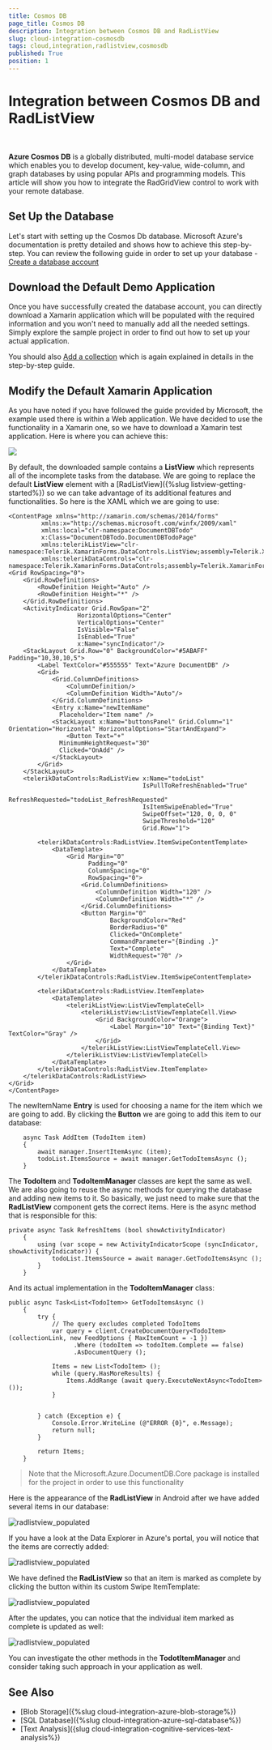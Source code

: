 ```yaml
---
title: Cosmos DB
page_title: Cosmos DB
description: Integration between Cosmos DB and RadListView
slug: cloud-integration-cosmosdb
tags: cloud,integration,radlistview,cosmosdb
published: True
position: 1
---
```


# Integration between Cosmos DB and RadListView

&nbsp;

**Azure Cosmos DB** is a globally distributed, multi-model database service which enables you to develop document, key-value, wide-column, and graph databases by using popular APIs and programming models. This article will show you how to integrate the RadGridView control to work with your remote database.

## Set Up the Database

Let's start with setting up the Cosmos Db database. Microsoft Azure's documentation is pretty detailed and shows how to achieve this step-by-step. You can review the following  guide in order to set up your database - [Create a database account](https://docs.microsoft.com/en-us/azure/cosmos-db/create-sql-api-dotnet#create-a-database-account)

## Download the Default Demo Application

Once you have successfully created the database account, you can directly download a Xamarin application which will be populated with the required information and you won't need to manually add all the needed settings. Simply explore the sample project in order to find out how to set up your actual application.

You should also [Add a collection](https://docs.microsoft.com/en-us/azure/cosmos-db/create-sql-api-dotnet#add-a-collection) which is again explained in details in the step-by-step guide. 

## Modify the Default Xamarin Application

As you have noted if you have followed the guide provided by Microsoft, the example used there is within a Web application. We have decided to use the functionality in a Xamarin one, so we have to download a Xamarin test application. Here is where you can achieve this:

![](images/xamarin_test_application.png)

By default, the downloaded sample contains a **ListView** which represents all of the incomplete tasks from the database. We are going to replace the default **ListView** element with a [RadListView]({%slug listview-getting-started%}) so we can take advantage of its additional features and functionalities. So here is the XAML which we are going to use:

	<ContentPage xmlns="http://xamarin.com/schemas/2014/forms" 
             xmlns:x="http://schemas.microsoft.com/winfx/2009/xaml" 
             xmlns:local="clr-namespace:DocumentDBTodo" 
             x:Class="DocumentDBTodo.DocumentDBTodoPage"
             xmlns:telerikListView="clr-namespace:Telerik.XamarinForms.DataControls.ListView;assembly=Telerik.XamarinForms.DataControls"
             xmlns:telerikDataControls="clr-namespace:Telerik.XamarinForms.DataControls;assembly=Telerik.XamarinForms.DataControls">
    <Grid RowSpacing="0">
        <Grid.RowDefinitions>
            <RowDefinition Height="Auto" />
            <RowDefinition Height="*" />
        </Grid.RowDefinitions>
        <ActivityIndicator Grid.RowSpan="2"
                       HorizontalOptions="Center"
                       VerticalOptions="Center"
                       IsVisible="False"
                       IsEnabled="True"
                       x:Name="syncIndicator"/>
        <StackLayout Grid.Row="0" BackgroundColor="#5ABAFF" Padding="10,30,10,5">
            <Label TextColor="#555555" Text="Azure DocumentDB" />
            <Grid>
                <Grid.ColumnDefinitions>
                    <ColumnDefinition/>
                    <ColumnDefinition Width="Auto"/>
                </Grid.ColumnDefinitions>
                <Entry x:Name="newItemName"
                  Placeholder="Item name" />
                <StackLayout x:Name="buttonsPanel" Grid.Column="1" Orientation="Horizontal" HorizontalOptions="StartAndExpand">
                    <Button Text="+"
                  MinimumHeightRequest="30"
                  Clicked="OnAdd" />
                </StackLayout>
            </Grid>
        </StackLayout>
        <telerikDataControls:RadListView x:Name="todoList"
                                         IsPullToRefreshEnabled="True"
                                         RefreshRequested="todoList_RefreshRequested"
                                         IsItemSwipeEnabled="True"
                                         SwipeOffset="120, 0, 0, 0"
                                         SwipeThreshold="120"
                                         Grid.Row="1">
            
            <telerikDataControls:RadListView.ItemSwipeContentTemplate>
                <DataTemplate>
                    <Grid Margin="0"
                          Padding="0"
                          ColumnSpacing="0"
                          RowSpacing="0">
                        <Grid.ColumnDefinitions>
                            <ColumnDefinition Width="120" />
                            <ColumnDefinition Width="*" />
                        </Grid.ColumnDefinitions>
                        <Button Margin="0"
                                BackgroundColor="Red"
                                BorderRadius="0"
                                Clicked="OnComplete"
                                CommandParameter="{Binding .}"
                                Text="Complete"
                                WidthRequest="70" />
                    </Grid>
                </DataTemplate>
            </telerikDataControls:RadListView.ItemSwipeContentTemplate>
            
            <telerikDataControls:RadListView.ItemTemplate>
                <DataTemplate>
                    <telerikListView:ListViewTemplateCell>
                        <telerikListView:ListViewTemplateCell.View>
                            <Grid BackgroundColor="Orange">
                                <Label Margin="10" Text="{Binding Text}" TextColor="Gray" />
                            </Grid>
                        </telerikListView:ListViewTemplateCell.View>
                    </telerikListView:ListViewTemplateCell>
                </DataTemplate>
            </telerikDataControls:RadListView.ItemTemplate>
        </telerikDataControls:RadListView>
    </Grid>
	</ContentPage>

The newItemName **Entry** is used for choosing a name for the item which we are going to add. By clicking the **Button** we are going to add this item to our database:

		async Task AddItem (TodoItem item)
		{
			await manager.InsertItemAsync (item);
			todoList.ItemsSource = await manager.GetTodoItemsAsync ();
		}

The **TodoItem** and **TodoItemManager** classes are kept the same as well. We are also going to reuse the async methods for querying the database and adding new items to it. So basically, we just need to make sure that the **RadListView** component gets the correct items. Here is the async method that is responsible for this:


	private async Task RefreshItems (bool showActivityIndicator)
		{
			using (var scope = new ActivityIndicatorScope (syncIndicator, showActivityIndicator)) {
				todoList.ItemsSource = await manager.GetTodoItemsAsync ();
			}
		}

And its actual implementation in the **TodoItemManager** class:

	public async Task<List<TodoItem>> GetTodoItemsAsync ()
		{
			try {
				// The query excludes completed TodoItems
				var query = client.CreateDocumentQuery<TodoItem> (collectionLink, new FeedOptions { MaxItemCount = -1 })
					  .Where (todoItem => todoItem.Complete == false)
					  .AsDocumentQuery ();

				Items = new List<TodoItem> ();
				while (query.HasMoreResults) {
					Items.AddRange (await query.ExecuteNextAsync<TodoItem> ());
				}


			} catch (Exception e) {
				Console.Error.WriteLine (@"ERROR {0}", e.Message);
				return null;
			}

			return Items;
		}

> Note that the Microsoft.Azure.DocumentDB.Core package is installed for the project in order to use this functionality

Here is the appearance of the **RadListView** in Android after we have added several items in our database:

![radlistview_populated](images/cosmosdb_radlistview_items.png)

If you have a look at the Data Explorer in Azure's portal, you will notice that the items are correctly added:

![radlistview_populated](images/cosmos_items_database.png)

We have defined the **RadListView** so that an item is marked as complete by clicking the button within its custom Swipe ItemTemplate:

![radlistview_populated](images/comsosdb_swipecontent_completed.png)

After the updates, you can notice that the individual item marked as complete is updated as well:

![radlistview_populated](images/cosmosdb_updated_item.png)


You can investigate the other methods in the **TodotItemManager** and consider taking such approach in your application as well.


## See Also

* [Blob Storage]({%slug cloud-integration-azure-blob-storage%})
* [SQL Database]({%slug cloud-integration-azure-sql-database%}) 
* [Text Analysis]({slug cloud-integration-cognitive-services-text-analysis%})
